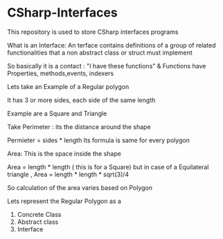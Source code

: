 # CSharp-Interfaces
This repository is used to store CSharp interfaces programs

What is an Interface:
An terface contains definitions of a group of related functionalities that a non abstract class or struct must implement

So basically it is a contact :
 "I have these functions"
 &
 Functions have Properties, methods,events, indexers
 
 Lets take an Example of a Regular polygon
 
  It has 3 or more sides, each side of the same length
  
  Example are a Square and Triangle 
  
  Take Perimeter : its the distance around the shape
  
  Permieter = sides * length
   Its formula is same for every polygon
   
  Area: This is the space inside the shape
  
  Area = length * length ( this is for a Square)
  but in case of a Equilateral triangle , Area = length * length * sqrt(3)/4
  
  So calculation of the area varies based on Polygon
  
 
 Lets represent the Regular Polygon as a 
 
 1. Concrete Class
 2. Abstract class
 3. Interface


  
  
